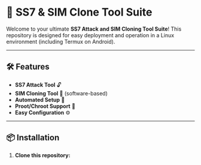 # 🚀 SS7 & SIM Clone Tool Suite

Welcome to your ultimate **SS7 Attack and SIM Cloning Tool Suite**! This repository is designed for easy deployment and operation in a Linux environment (including Termux on Android).

---

## 🛠️ Features

- **SS7 Attack Tool** 🔓
- **SIM Cloning Tool** 📱 (software-based)
- **Automated Setup** 🤖
- **Proot/Chroot Support** 🐧
- **Easy Configuration** ⚙️

---

## 📦 Installation

1. **Clone this repository:**
